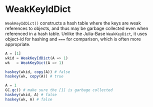 # WeakKeyIdDict

`WeakKeyIdDict()` constructs a hash table where the keys are weak
references to objects, and thus may be garbage collected even when
referenced in a hash table.  Unlike the Julia-Base `WeakKeyDict`, it uses
object-id for hashing and `===` for comparison, which is often more
appropriate.

```julia
A = [1]
wkid = WeakKeyIdDict(A => 1)
wk   = WeakKeyDict(A => 1)

haskey(wkid, copy(A)) # false
haskey(wk, copy(A)) # true

A = 1
GC.gc() # make sure the [1] is garbage collected
haskey(wkid, A) # false
haskey(wk, A) # false
```
